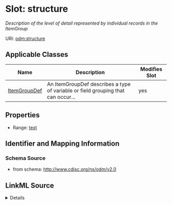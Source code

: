 # Slot: structure


_Description of the level of detail represented by individual records in the ItemGroup_



URI: [odm:structure](http://www.cdisc.org/ns/odm/v2.0/structure)



<!-- no inheritance hierarchy -->




## Applicable Classes

| Name | Description | Modifies Slot |
| --- | --- | --- |
[ItemGroupDef](ItemGroupDef.md) | An ItemGroupDef describes a type of variable or field grouping that can occur... |  yes  |







## Properties

* Range: [text](text.md)





## Identifier and Mapping Information







### Schema Source


* from schema: http://www.cdisc.org/ns/odm/v2.0




## LinkML Source

<details>
```yaml
name: structure
description: Description of the level of detail represented by individual records
  in the ItemGroup
from_schema: http://www.cdisc.org/ns/odm/v2.0
rank: 1000
alias: structure
domain_of:
- ItemGroupDef
range: text

```
</details>